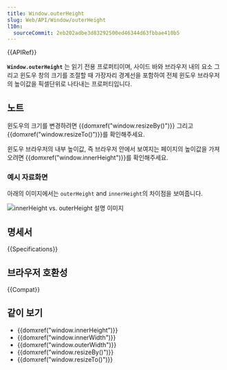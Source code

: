 ```yaml
---
title: Window.outerHeight
slug: Web/API/Window/outerHeight
l10n:
  sourceCommit: 2eb202adbe3d83292500ed46344d63fbbae410b5
---
```


{{APIRef}}

**`Window.outerHeight`** 는 읽기 전용 프로퍼티이며, 사이드 바와 브라우저 내의 요소 그리고 윈도우 창의 크기를 조절할 때 가장자리 경계선을 포함하여 전체 윈도우 브라우저의 높이값을 픽셀단위로 나타내는 프로퍼티입니다.

## 노트

윈도우의 크기를 변경하려면 {{domxref("window.resizeBy()")}} 그리고 {{domxref("window.resizeTo()")}}를 확인해주세요.

윈도우 브라우저의 내부 높이값, 즉 브라우저 안에서 보여지는 페이지의 높이값을 가져오려면 {{domxref("window.innerHeight")}}를 확인해주세요.

### 예시 자료화면

아래의 이미지에서는 `outerHeight` and `innerHeight`의 차이점을 보여줍니다.

![innerHeight vs. outerHeight 설명 이미지](firefoxinnervsouterheight2.png)

## 명세서

{{Specifications}}

## 브라우저 호환성

{{Compat}}

## 같이 보기

- {{domxref("window.innerHeight")}}
- {{domxref("window.innerWidth")}}
- {{domxref("window.outerWidth")}}
- {{domxref("window.resizeBy()")}}
- {{domxref("window.resizeTo()")}}
